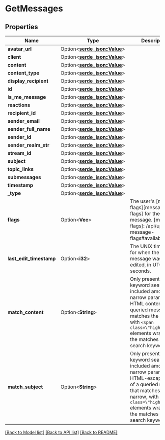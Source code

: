 # GetMessages

## Properties

Name | Type | Description | Notes
------------ | ------------- | ------------- | -------------
**avatar_url** | Option<[**serde_json::Value**](.md)> |  | [optional]
**client** | Option<[**serde_json::Value**](.md)> |  | [optional]
**content** | Option<[**serde_json::Value**](.md)> |  | [optional]
**content_type** | Option<[**serde_json::Value**](.md)> |  | [optional]
**display_recipient** | Option<[**serde_json::Value**](.md)> |  | [optional]
**id** | Option<[**serde_json::Value**](.md)> |  | [optional]
**is_me_message** | Option<[**serde_json::Value**](.md)> |  | [optional]
**reactions** | Option<[**serde_json::Value**](.md)> |  | [optional]
**recipient_id** | Option<[**serde_json::Value**](.md)> |  | [optional]
**sender_email** | Option<[**serde_json::Value**](.md)> |  | [optional]
**sender_full_name** | Option<[**serde_json::Value**](.md)> |  | [optional]
**sender_id** | Option<[**serde_json::Value**](.md)> |  | [optional]
**sender_realm_str** | Option<[**serde_json::Value**](.md)> |  | [optional]
**stream_id** | Option<[**serde_json::Value**](.md)> |  | [optional]
**subject** | Option<[**serde_json::Value**](.md)> |  | [optional]
**topic_links** | Option<[**serde_json::Value**](.md)> |  | [optional]
**submessages** | Option<[**serde_json::Value**](.md)> |  | [optional]
**timestamp** | Option<[**serde_json::Value**](.md)> |  | [optional]
**_type** | Option<[**serde_json::Value**](.md)> |  | [optional]
**flags** | Option<**Vec<String>**> | The user's [message flags][message-flags] for the message.  [message-flags]: /api/update-message-flags#available-flags  | [optional]
**last_edit_timestamp** | Option<**i32**> | The UNIX timestamp for when the message was last edited, in UTC seconds.  | [optional]
**match_content** | Option<**String**> | Only present if keyword search was included among the narrow parameters. HTML content of a queried message that matches the narrow, with `<span class=\"highlight\">` elements wrapping the matches for the search keywords.  | [optional]
**match_subject** | Option<**String**> | Only present if keyword search was included among the narrow parameters. HTML-escaped topic of a queried message that matches the narrow, with `<span class=\"highlight\">` elements wrapping the matches for the search keywords.  | [optional]

[[Back to Model list]](../README.md#documentation-for-models) [[Back to API list]](../README.md#documentation-for-api-endpoints) [[Back to README]](../README.md)


